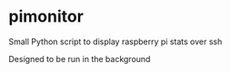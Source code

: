 # pimonitor
Small Python script to display raspberry pi stats over ssh

Designed to be run in the background
